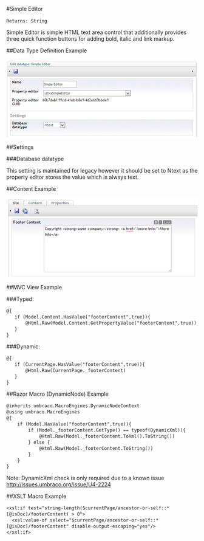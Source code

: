 #Simple Editor

`Returns: String`

Simple Editor is simple HTML text area control that additionally provides three quick function buttons for adding bold, italic and link markup.

##Data Type Definition Example

![Simple Editor Data Type Definition](images/Simple-Editor-DataType.jpg?raw=true)

##Settings

###Database datatype

This setting is maintained for legacy however it should be set to Ntext as the property editor stores the value which is always text.

##Content Example 

![No Edit Content Example](images/Simple-Editor-Content.jpg?raw=true)

##MVC View Example

###Typed:

	@{
	   if (Model.Content.HasValue("footerContent",true)){
	       @Html.Raw(Model.Content.GetPropertyValue("footerContent",true))
	   } 
	}

###Dynamic: 

	@{       
	   if (CurrentPage.HasValue("footerContent",true)){
	       @Html.Raw(CurrentPage._footerContent)
	   } 	       
	}

##Razor Macro (DynamicNode) Example

	@inherits umbraco.MacroEngines.DynamicNodeContext
	@using umbraco.MacroEngines
	@{
        if (Model.HasValue("footerContent",true)){
	        if (Model._footerContent.GetType() == typeof(DynamicXml)){
	            @Html.Raw(Model._footerContent.ToXml().ToString())
	        } else {
	            @Html.Raw(Model._footerContent.ToString())
	        }
        }
	}
Note: DynamicXml check is only required due to a known issue http://issues.umbraco.org/issue/U4-2224

##XSLT Macro Example

	<xsl:if test="string-length($currentPage/ancestor-or-self::*[@isDoc]/footerContent) > 0">  
	  <xsl:value-of select="$currentPage/ancestor-or-self::*[@isDoc]/footerContent" disable-output-escaping="yes"/>  
	</xsl:if>